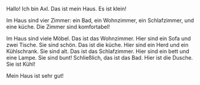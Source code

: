 Hallo! Ich bin Axl. Das ist mein Haus. Es ist klein!

Im Haus sind vier Zimmer: ein Bad, ein Wohnzimmer, ein Schlafzimmer, und eine küche. Die Zimmer sind komfortabel!

Im Haus sind viele Möbel. Das ist das Wohnzimmer. Hier sind ein Sofa und zwei Tische. Sie sind schön. Das ist die küche. Hier sind ein Herd und ein Kühlschrank. Sie sind alt. Das ist das Schlafzimmer. Hier sind ein bett und eine Lampe. Sie sind bunt! Schließlich, das ist das Bad. Hier ist die Dusche. Sie ist Kühl!

Mein Haus ist sehr gut!
